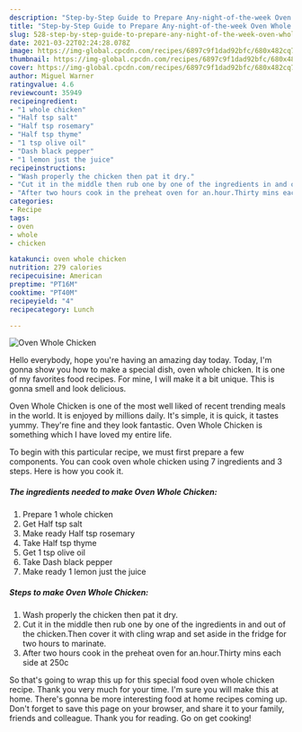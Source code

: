 ```yaml
---
description: "Step-by-Step Guide to Prepare Any-night-of-the-week Oven Whole Chicken"
title: "Step-by-Step Guide to Prepare Any-night-of-the-week Oven Whole Chicken"
slug: 528-step-by-step-guide-to-prepare-any-night-of-the-week-oven-whole-chicken
date: 2021-03-22T02:24:28.078Z
image: https://img-global.cpcdn.com/recipes/6897c9f1dad92bfc/680x482cq70/oven-whole-chicken-recipe-main-photo.jpg
thumbnail: https://img-global.cpcdn.com/recipes/6897c9f1dad92bfc/680x482cq70/oven-whole-chicken-recipe-main-photo.jpg
cover: https://img-global.cpcdn.com/recipes/6897c9f1dad92bfc/680x482cq70/oven-whole-chicken-recipe-main-photo.jpg
author: Miguel Warner
ratingvalue: 4.6
reviewcount: 35949
recipeingredient:
- "1 whole chicken"
- "Half tsp salt"
- "Half tsp rosemary"
- "Half tsp thyme"
- "1 tsp olive oil"
- "Dash black pepper"
- "1 lemon just the juice"
recipeinstructions:
- "Wash properly the chicken then pat it dry."
- "Cut it in the middle then rub one by one of the ingredients in and out of the chicken.Then cover it with cling wrap and set aside in the fridge for two hours to marinate."
- "After two hours cook in the preheat oven for an.hour.Thirty mins each side at 250c"
categories:
- Recipe
tags:
- oven
- whole
- chicken

katakunci: oven whole chicken 
nutrition: 279 calories
recipecuisine: American
preptime: "PT16M"
cooktime: "PT40M"
recipeyield: "4"
recipecategory: Lunch

---
```



![Oven Whole Chicken](https://img-global.cpcdn.com/recipes/6897c9f1dad92bfc/680x482cq70/oven-whole-chicken-recipe-main-photo.jpg)

Hello everybody, hope you're having an amazing day today. Today, I'm gonna show you how to make a special dish, oven whole chicken. It is one of my favorites food recipes. For mine, I will make it a bit unique. This is gonna smell and look delicious.



Oven Whole Chicken is one of the most well liked of recent trending meals in the world. It is enjoyed by millions daily. It's simple, it is quick, it tastes yummy. They're fine and they look fantastic. Oven Whole Chicken is something which I have loved my entire life.


To begin with this particular recipe, we must first prepare a few components. You can cook oven whole chicken using 7 ingredients and 3 steps. Here is how you cook it.

<!--inarticleads1-->

##### The ingredients needed to make Oven Whole Chicken:

1. Prepare 1 whole chicken
1. Get Half tsp salt
1. Make ready Half tsp rosemary
1. Take Half tsp thyme
1. Get 1 tsp olive oil
1. Take Dash black pepper
1. Make ready 1 lemon just the juice




<!--inarticleads2-->

##### Steps to make Oven Whole Chicken:

1. Wash properly the chicken then pat it dry.
1. Cut it in the middle then rub one by one of the ingredients in and out of the chicken.Then cover it with cling wrap and set aside in the fridge for two hours to marinate.
1. After two hours cook in the preheat oven for an.hour.Thirty mins each side at 250c




So that's going to wrap this up for this special food oven whole chicken recipe. Thank you very much for your time. I'm sure you will make this at home. There's gonna be more interesting food at home recipes coming up. Don't forget to save this page on your browser, and share it to your family, friends and colleague. Thank you for reading. Go on get cooking!
